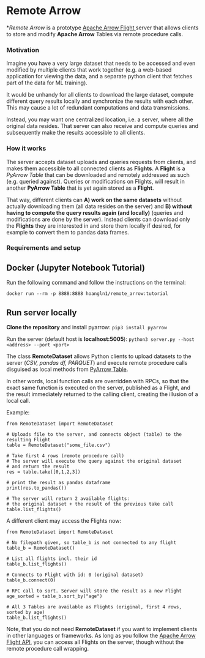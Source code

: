 # Remote Arrow
**Remote Arrow* is a prototype [Apache Arrow Flight ](https://arrow.apache.org/blog/2019/10/13/introducing-arrow-flight/ "Apache Arrow Flight ")server that allows clients to store and modify **Apache Arrow** Tables via remote procedure calls.

### Motivation

Imagine you have a very large dataset that needs to be accessed and even modified by multiple clients that work together (e.g. a web-based application for viewing the data, and a separate python client that fetches part of the data for ML training).

It would be unhandy for all clients to download the large dataset, compute different query results locally and synchronize the results with each other. This may cause a lot of redundant computations and data transmissions.

Instead, you may want one centralized location, i.e. a server, where all the original data resides. That server can also receive and compute queries and subsequently make the results accessible to all clients.

### How it works

The server accepts dataset uploads and queries requests from clients, and makes them accessible to all connected clients as **Flights**. A **Flight** is a *PyArrow Table* that can be downloaded and remotely addressed as such (e.g. queried against). Queries or modifications on Flights, will result in another **PyArrow Table** that is yet again stored as a **Flight**.

That way, different clients can **A) work on the same datasets** without actually downloading them (all data resides on the server) and **B) without having to compute the query results again (and locally)** (queries and modifications are done by the server). Instead clients can download only the **Flights** they are interested in and store them locally if desired, for example to convert them to pandas data frames.



### Requirements and setup
## Docker (Jupyter Notebook Tutorial)

Run the following command and follow the instructions on the terminal:
```
docker run --rm -p 8888:8888 hoangln1/remote_arrow:tutorial
```

## Run server locally

**Clone the repository** and install pyarrow:
```pip3 install pyarrow```

Run the server (default host is **localhost:5005**):
```python3 server.py --host <address> --port <port>```


The class **RemoteDataset** allows Python clients to upload datasets to the server (*CSV, pandas df, PARQUET*) and execute remote procedure calls disguised as local methods from [PyArrow Table](https://arrow.apache.org/docs/python/generated/pyarrow.Table.html "PyArrow Table"). 

In other words, local function calls are overridden with RPCs, so that the exact same function is executed on the server, published as a Flight, and the result immediately returned to the calling client, creating the illusion of a local call.

Example:

```
from RemoteDataset import RemoteDataset

# Uploads file to the server, and connects object (table) to the resulting Flight
table = RemoteDataset("some_file.csv")

# Take first 4 rows (remote procedure call)
# The server will execute the query against the original dataset
# and return the result
res = table.take([0,1,2,3])

# print the result as pandas dataframe
print(res.to_pandas())

# The server will return 2 available flights:
# the original dataset + the result of the previous take call
table.list_flights()
```


A different client may access the Flights now:

```
from RemoteDataset import RemoteDataset

# No filepath given, so table_b is not connected to any flight
table_b = RemoteDataset()

# List all flights incl. their id
table_b.list_flights()

# Connects to Flight with id: 0 (original dataset)
table_b.connect(0)

# RPC call to sort. Server will store the result as a new Flight
age_sorted = table_b.sort_by("age")

# All 3 Tables are available as Flights (original, first 4 rows, sorted by age)
table_b.list_flights()

```



Note, that you do not need **RemoteDataset** if you want to implement clients in other languages or frameworks. As long as you follow the [Apache Arrow Flight API](https://arrow.apache.org/docs/format/Flight.html "Apache Arrow Flight API"), you can access all Flights on the server, though without the remote procedure call wrapping.


